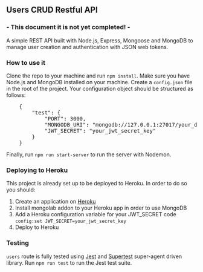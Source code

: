 <h2>Users CRUD Restful API</h2>
<h3>- This document it is not yet completed! -</h3>
<p>A simple REST API built with Node.js, Express, Mongoose and MongoDB to manage user creation and authentication with JSON web tokens.</p>

<h3>How to use it</h3>
<p>Clone the repo to your machine and run <code>npm install</code>. Make sure you have Node.js and MongoDB installed on your machine.
Create a <code>config.json</code> file in the root of the project. Your configuration object should be structured as follows:
<pre>
    {
        "test": {
            "PORT": 3000,
            "MONGODB_URI": "mongodb://127.0.0.1:27017/your_db_name",
            "JWT_SECRET": "your_jwt_secret_key"
        }
    }   
</pre>
Finally, run <code>npm run start-server</code> to run the server with Nodemon.</p>

<h3>Deploying to Heroku</h3>
<p>This project is already set up to be deployed to Heroku. In order to do so you should:</p>
<ol>
    <li>Create an application on <a href="https://devcenter.heroku.com/articles/git" target="blank">Heroku</a></li>
    <li>Install mongolab addon to your Heroku app in order to use MongoDB</li>
    <li>Add a Heroku configuration variable for your JWT_SECRET code <code>config:set JWT_SECRET=your_jwt_secret_key</code></li>
    <li>Deploy to Heroku</li>
</ol>

<h3>Testing</h3>
<p><code>users</code> route is fully tested using <a href="https://github.com/visionmedia/supertest" target="blank">Jest</a> and <a href="https://github.com/visionmedia/supertest" target="blank">Supertest</a> super-agent driven library. Run <code>npm run test</code> to run the Jest test suite.</p>
